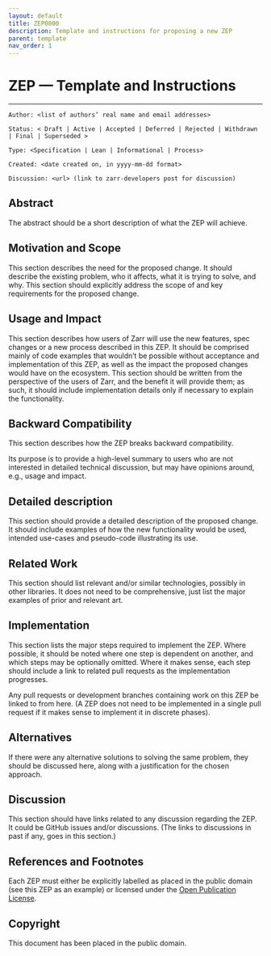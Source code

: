 ```yaml
---
layout: default
title: ZEP0000
description: Template and instructions for proposing a new ZEP
parent: template
nav_order: 1
---
```


# ZEP — Template and Instructions

---

```
Author: <list of authors’ real name and email addresses>

Status: < Draft | Active | Accepted | Deferred | Rejected | Withdrawn | Final | Superseded >

Type: <Specification | Lean | Informational | Process>

Created: <date created on, in yyyy-mm-dd format>

Discussion: <url> (link to zarr-developers post for discussion)
```

## Abstract

The abstract should be a short description of what the ZEP will achieve.

## Motivation and Scope

This section describes the need for the proposed change. It should describe the existing problem, who it affects, what it is trying to solve, and why. 
This section should explicitly address the scope of and key requirements for the proposed change.

## Usage and Impact

This section describes how users of Zarr will use the new features, spec changes or a new process described in this ZEP. It should be comprised mainly of code examples that wouldn’t be possible 
without acceptance and implementation of this ZEP, as well as the impact the proposed changes would have on the ecosystem. This section should be written from 
the perspective of the users of Zarr, and the benefit it will provide them; as such, it should include implementation details only if necessary to explain the 
functionality.

## Backward Compatibility

This section describes how the ZEP breaks backward compatibility.

Its purpose is to provide a high-level  summary to users who are not interested in detailed technical discussion, but may have opinions around, e.g., usage and 
impact.

## Detailed description

This section should provide a detailed description of the proposed change. It should include examples of how the new functionality would be used, intended 
use-cases and pseudo-code illustrating its use.

## Related Work

This section should list relevant and/or similar technologies, possibly in other libraries. It does not need to be comprehensive, just list the major examples 
of prior and relevant art.

## Implementation

This section lists the major steps required to implement the ZEP. Where possible, it should be noted where one step is dependent on another, and which steps may 
be optionally omitted. Where it makes sense, each step should include a link to related pull requests as the implementation progresses.

Any pull requests or development branches containing work on this ZEP be linked to from here. (A ZEP does not need to be implemented in a single pull request if 
it makes sense to implement it in discrete phases).

## Alternatives

If there were any alternative solutions to solving the same problem, they should be discussed here, along with a justification for the chosen approach.

## Discussion

This section should have links related to any discussion regarding the ZEP. It could be GitHub issues and/or discussions. (The links to discussions in past 
if any, goes in this section.)

## References and Footnotes

Each ZEP must either be explicitly labelled as placed in the public domain (see this ZEP as an example) or licensed under the 
[Open Publication License](https://www.opencontent.org/openpub/).

## Copyright

This document has been placed in the public domain.
